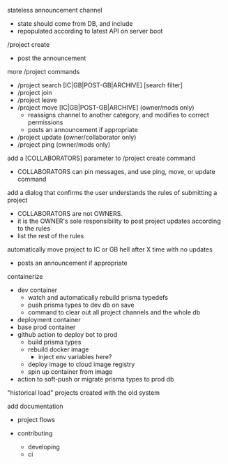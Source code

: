 stateless announcement channel

- state should come from DB, and include
- repopulated according to latest API on server boot

/project create

- post the announcement

more /project commands

- /project search [IC|GB|POST-GB|ARCHIVE] [search filter]
- /project join
- /project leave
- /project move [IC|GB|POST-GB|ARCHIVE] (owner/mods only)
  - reassigns channel to another category, and modifies to correct permissions
  - posts an announcement if appropriate
- /project update (owner/collaborator only)
- /project ping (owner/mods only)

add a [COLLABORATORS] parameter to /project create command

- COLLABORATORS can pin messages, and use ping, move, or update command

add a dialog that confirms the user understands the rules of submitting a project

- COLLABORATORS are not OWNERS.
- it is the OWNER's sole responsibility to post project updates according to the rules
- list the rest of the rules

automatically move project to IC or GB hell after X time with no updates

- posts an announcement if appropriate

containerize

- dev container
  - watch and automatically rebuild prisma typedefs
  - push prisma types to dev db on save
  - command to clear out all project channels and the whole db
- deployment container
- base prod container
- github action to deploy bot to prod
  - build prisma types
  - rebuild docker image
    - inject env variables here?
  - deploy image to cloud image registry
  - spin up container from image
- action to soft-push or migrate prisma types to prod db

"historical load" projects created with the old system

add documentation

- project flows

- contributing
  - developing
  - ci
